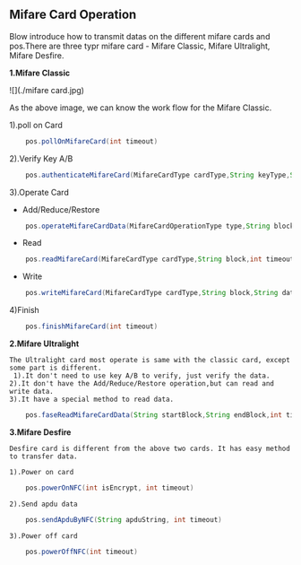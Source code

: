 ## Mifare Card Operation

Blow introduce how to transmit datas on the different mifare cards and pos.There are three typr mifare card - Mifare Classic, Mifare Ultralight, Mifare Desfire.

**1.Mifare Classic**

![](./mifare card.jpg)

As the above image, we can know the work flow for the Mifare Classic.

1).poll on Card
```java
	pos.pollOnMifareCard(int timeout)
```
2).Verify Key A/B
```java
	pos.authenticateMifareCard(MifareCardType cardType,String keyType,String block,String keyValue,int timeout)
```
3).Operate Card
   - Add/Reduce/Restore
```java
	pos.operateMifareCardData(MifareCardOperationType type,String block,String data,int timeout)
```
- Read
```java
	pos.readMifareCard(MifareCardType cardType,String block,int timeout)
```
- Write
```java
	pos.writeMifareCard(MifareCardType cardType,String block,String data,int timeout)
```
4)Finish
```java
	pos.finishMifareCard(int timeout)
```

**2.Mifare Ultralight**

  	The Ultralight card most operate is same with the classic card, except some part is different.
	 1).It don't need to use key A/B to verify, just verify the data.
 	2).It don't have the Add/Reduce/Restore operation,but can read and write data.
 	3).It have a special method to read data.
```java
	pos.faseReadMifareCardData(String startBlock,String endBlock,int timeout)
```
**3.Mifare Desfire**

	Desfire card is different from the above two cards. It has easy method to transfer data.
	
	1).Power on card
```java
	pos.powerOnNFC(int isEncrypt, int timeout)
```
	2).Send apdu data
```java
	pos.sendApduByNFC(String apduString, int timeout)
```
	3).Power off card
```java
	pos.powerOffNFC(int timeout)
```

